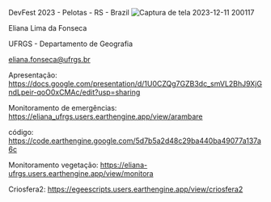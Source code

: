 DevFest 2023 - Pelotas - RS - Brazil
![Captura de tela 2023-12-11 200117](https://github.com/elianafonseca/devfest2023/assets/85770141/17cbc195-32af-4a48-b112-8d82b12ab74e)

Eliana Lima da Fonseca

UFRGS - Departamento de Geografia

eliana.fonseca@ufrgs.br

Apresentação:
https://docs.google.com/presentation/d/1U0CZQg7GZB3dc_smVL2BhJ9XjGndLpeir-qoO0xCMAc/edit?usp=sharing

Monitoramento de emergências:
https://eliana_ufrgs.users.earthengine.app/view/arambare

código:
https://code.earthengine.google.com/5d7b5a2d48c29ba440ba49077a137a6c

Monitoramento vegetação:
https://eliana-ufrgs.users.earthengine.app/view/monitora

Criosfera2:
https://egeescripts.users.earthengine.app/view/criosfera2
